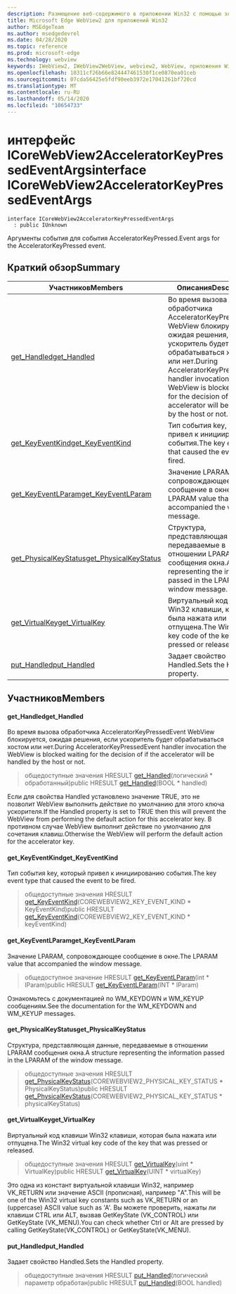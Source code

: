 ```yaml
---
description: Размещение веб-содержимого в приложении Win32 с помощью элемента управления Microsoft Edge WebView2
title: Microsoft Edge WebView2 для приложений Win32
author: MSEdgeTeam
ms.author: msedgedevrel
ms.date: 04/28/2020
ms.topic: reference
ms.prod: microsoft-edge
ms.technology: webview
keywords: IWebView2, IWebView2WebView, webview2, WebView, приложения Win32, Win32, EDGE, ICoreWebView2, ICoreWebView2Controller, элемент управления "веб-браузер", HTML Edge
ms.openlocfilehash: 10311cf26b66e824447461530f1ce0870ea01ceb
ms.sourcegitcommit: 07cda56425e5fdf90eeb3972e17041261bf720cd
ms.translationtype: MT
ms.contentlocale: ru-RU
ms.lasthandoff: 05/14/2020
ms.locfileid: "10654733"
---
```

# <span data-ttu-id="00062-104">интерфейс ICoreWebView2AcceleratorKeyPressedEventArgs</span><span class="sxs-lookup"><span data-stu-id="00062-104">interface ICoreWebView2AcceleratorKeyPressedEventArgs</span></span> 

```
interface ICoreWebView2AcceleratorKeyPressedEventArgs
  : public IUnknown
```

<span data-ttu-id="00062-105">Аргументы события для события AcceleratorKeyPressed.</span><span class="sxs-lookup"><span data-stu-id="00062-105">Event args for the AcceleratorKeyPressed event.</span></span>

## <span data-ttu-id="00062-106">Краткий обзор</span><span class="sxs-lookup"><span data-stu-id="00062-106">Summary</span></span>

 <span data-ttu-id="00062-107">Участников</span><span class="sxs-lookup"><span data-stu-id="00062-107">Members</span></span>                        | <span data-ttu-id="00062-108">Описания</span><span class="sxs-lookup"><span data-stu-id="00062-108">Descriptions</span></span>
--------------------------------|---------------------------------------------
[<span data-ttu-id="00062-109">get_Handled</span><span class="sxs-lookup"><span data-stu-id="00062-109">get_Handled</span></span>](#get_handled) | <span data-ttu-id="00062-110">Во время вызова обработчика AcceleratorKeyPressedEvent WebView блокируется, ожидая решения, если ускоритель будет обрабатываться хостом или нет.</span><span class="sxs-lookup"><span data-stu-id="00062-110">During AcceleratorKeyPressedEvent handler invocation the WebView is blocked waiting for the decision of if the accelerator will be handled by the host or not.</span></span>
[<span data-ttu-id="00062-111">get_KeyEventKind</span><span class="sxs-lookup"><span data-stu-id="00062-111">get_KeyEventKind</span></span>](#get_keyeventkind) | <span data-ttu-id="00062-112">Тип события key, который привел к инициированию события.</span><span class="sxs-lookup"><span data-stu-id="00062-112">The key event type that caused the event to be fired.</span></span>
[<span data-ttu-id="00062-113">get_KeyEventLParam</span><span class="sxs-lookup"><span data-stu-id="00062-113">get_KeyEventLParam</span></span>](#get_keyeventlparam) | <span data-ttu-id="00062-114">Значение LPARAM, сопровождающее сообщение в окне.</span><span class="sxs-lookup"><span data-stu-id="00062-114">The LPARAM value that accompanied the window message.</span></span>
[<span data-ttu-id="00062-115">get_PhysicalKeyStatus</span><span class="sxs-lookup"><span data-stu-id="00062-115">get_PhysicalKeyStatus</span></span>](#get_physicalkeystatus) | <span data-ttu-id="00062-116">Структура, представляющая данные, передаваемые в отношении LPARAM сообщения окна.</span><span class="sxs-lookup"><span data-stu-id="00062-116">A structure representing the information passed in the LPARAM of the window message.</span></span>
[<span data-ttu-id="00062-117">get_VirtualKey</span><span class="sxs-lookup"><span data-stu-id="00062-117">get_VirtualKey</span></span>](#get_virtualkey) | <span data-ttu-id="00062-118">Виртуальный код клавиши Win32 клавиши, которая была нажата или отпущена.</span><span class="sxs-lookup"><span data-stu-id="00062-118">The Win32 virtual key code of the key that was pressed or released.</span></span>
[<span data-ttu-id="00062-119">put_Handled</span><span class="sxs-lookup"><span data-stu-id="00062-119">put_Handled</span></span>](#put_handled) | <span data-ttu-id="00062-120">Задает свойство Handled.</span><span class="sxs-lookup"><span data-stu-id="00062-120">Sets the Handled property.</span></span>

## <span data-ttu-id="00062-121">Участников</span><span class="sxs-lookup"><span data-stu-id="00062-121">Members</span></span>

#### <span data-ttu-id="00062-122">get_Handled</span><span class="sxs-lookup"><span data-stu-id="00062-122">get_Handled</span></span> 

<span data-ttu-id="00062-123">Во время вызова обработчика AcceleratorKeyPressedEvent WebView блокируется, ожидая решения, если ускоритель будет обрабатываться хостом или нет.</span><span class="sxs-lookup"><span data-stu-id="00062-123">During AcceleratorKeyPressedEvent handler invocation the WebView is blocked waiting for the decision of if the accelerator will be handled by the host or not.</span></span>

> <span data-ttu-id="00062-124">общедоступные значения HRESULT [get_Handled](#get_handled)(логический \* обработанный)</span><span class="sxs-lookup"><span data-stu-id="00062-124">public HRESULT [get_Handled](#get_handled)(BOOL \* handled)</span></span>

<span data-ttu-id="00062-125">Если для свойства Handled установлено значение TRUE, это не позволит WebView выполнить действие по умолчанию для этого ключа ускорителя.</span><span class="sxs-lookup"><span data-stu-id="00062-125">If the Handled property is set to TRUE then this will prevent the WebView from performing the default action for this accelerator key.</span></span> <span data-ttu-id="00062-126">В противном случае WebView выполнит действие по умолчанию для сочетания клавиш.</span><span class="sxs-lookup"><span data-stu-id="00062-126">Otherwise the WebView will perform the default action for the accelerator key.</span></span>

#### <span data-ttu-id="00062-127">get_KeyEventKind</span><span class="sxs-lookup"><span data-stu-id="00062-127">get_KeyEventKind</span></span> 

<span data-ttu-id="00062-128">Тип события key, который привел к инициированию события.</span><span class="sxs-lookup"><span data-stu-id="00062-128">The key event type that caused the event to be fired.</span></span>

> <span data-ttu-id="00062-129">общедоступные значения HRESULT [get_KeyEventKind](#get_keyeventkind)(COREWEBVIEW2_KEY_EVENT_KIND \* KeyEventKind)</span><span class="sxs-lookup"><span data-stu-id="00062-129">public HRESULT [get_KeyEventKind](#get_keyeventkind)(COREWEBVIEW2_KEY_EVENT_KIND \* keyEventKind)</span></span>

#### <span data-ttu-id="00062-130">get_KeyEventLParam</span><span class="sxs-lookup"><span data-stu-id="00062-130">get_KeyEventLParam</span></span> 

<span data-ttu-id="00062-131">Значение LPARAM, сопровождающее сообщение в окне.</span><span class="sxs-lookup"><span data-stu-id="00062-131">The LPARAM value that accompanied the window message.</span></span>

> <span data-ttu-id="00062-132">общедоступное значение HRESULT [get_KeyEventLParam](#get_keyeventlparam)(int \* lParam)</span><span class="sxs-lookup"><span data-stu-id="00062-132">public HRESULT [get_KeyEventLParam](#get_keyeventlparam)(INT \* lParam)</span></span>

<span data-ttu-id="00062-133">Ознакомьтесь с документацией по WM_KEYDOWN и WM_KEYUP сообщениям.</span><span class="sxs-lookup"><span data-stu-id="00062-133">See the documentation for the WM_KEYDOWN and WM_KEYUP messages.</span></span>

#### <span data-ttu-id="00062-134">get_PhysicalKeyStatus</span><span class="sxs-lookup"><span data-stu-id="00062-134">get_PhysicalKeyStatus</span></span> 

<span data-ttu-id="00062-135">Структура, представляющая данные, передаваемые в отношении LPARAM сообщения окна.</span><span class="sxs-lookup"><span data-stu-id="00062-135">A structure representing the information passed in the LPARAM of the window message.</span></span>

> <span data-ttu-id="00062-136">общедоступные значения HRESULT [get_PhysicalKeyStatus](#get_physicalkeystatus)(COREWEBVIEW2_PHYSICAL_KEY_STATUS \* PhysicalKeyStatus)</span><span class="sxs-lookup"><span data-stu-id="00062-136">public HRESULT [get_PhysicalKeyStatus](#get_physicalkeystatus)(COREWEBVIEW2_PHYSICAL_KEY_STATUS \* physicalKeyStatus)</span></span>

#### <span data-ttu-id="00062-137">get_VirtualKey</span><span class="sxs-lookup"><span data-stu-id="00062-137">get_VirtualKey</span></span> 

<span data-ttu-id="00062-138">Виртуальный код клавиши Win32 клавиши, которая была нажата или отпущена.</span><span class="sxs-lookup"><span data-stu-id="00062-138">The Win32 virtual key code of the key that was pressed or released.</span></span>

> <span data-ttu-id="00062-139">общедоступные значения HRESULT [get_VirtualKey](#get_virtualkey)(uint \* VirtualKey)</span><span class="sxs-lookup"><span data-stu-id="00062-139">public HRESULT [get_VirtualKey](#get_virtualkey)(UINT \* virtualKey)</span></span>

<span data-ttu-id="00062-140">Это одна из констант виртуальной клавиши Win32, например VK_RETURN или значение ASCII (прописная), например "A".</span><span class="sxs-lookup"><span data-stu-id="00062-140">This will be one of the Win32 virtual key constants such as VK_RETURN or an (uppercase) ASCII value such as 'A'.</span></span> <span data-ttu-id="00062-141">Вы можете проверить, нажаты ли клавиши CTRL или ALT, вызвав GetKeyState (VK_CONTROL) или GetKeyState (VK_MENU).</span><span class="sxs-lookup"><span data-stu-id="00062-141">You can check whether Ctrl or Alt are pressed by calling GetKeyState(VK_CONTROL) or GetKeyState(VK_MENU).</span></span>

#### <span data-ttu-id="00062-142">put_Handled</span><span class="sxs-lookup"><span data-stu-id="00062-142">put_Handled</span></span> 

<span data-ttu-id="00062-143">Задает свойство Handled.</span><span class="sxs-lookup"><span data-stu-id="00062-143">Sets the Handled property.</span></span>

> <span data-ttu-id="00062-144">общедоступные значения HRESULT [put_Handled](#put_handled)(логический параметр обработан)</span><span class="sxs-lookup"><span data-stu-id="00062-144">public HRESULT [put_Handled](#put_handled)(BOOL handled)</span></span>

